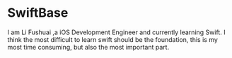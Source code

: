 # SwiftBase
I am Li Fushuai ,a iOS Development Engineer and currently learning Swift.
I think the most difficult to learn swift should be the foundation, this is my most time consuming, but also the most important part.